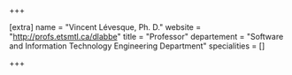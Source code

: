 +++

[extra]
name = "Vincent Lévesque, Ph. D."
website = "http://profs.etsmtl.ca/dlabbe"
title = "Professor"
departement = "Software and Information Technology Engineering Department"
specialities = []

+++